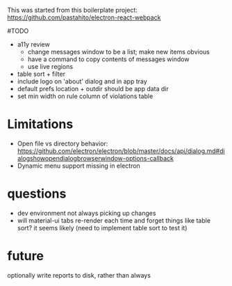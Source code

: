 This was started from this boilerplate project:
https://github.com/pastahito/electron-react-webpack

#TODO

* a11y review
  - change messages window to be a list; make new items obvious
  - have a command to copy contents of messages window
  - use live regions
* table sort + filter
* include logo on 'about' dialog and in app tray
* default prefs location + outdir should be app data dir
* set min width on rule column of violations table

# Limitations

* Open file vs directory behavior: https://github.com/electron/electron/blob/master/docs/api/dialog.md#dialogshowopendialogbrowserwindow-options-callback
* Dynamic menu support missing in electron

# questions

* dev environment not always picking up changes
* will material-ui tabs re-render each time and forget things like table sort? it seems likely (need to implement table sort to test it)

# future
optionally write reports to disk, rather than always
